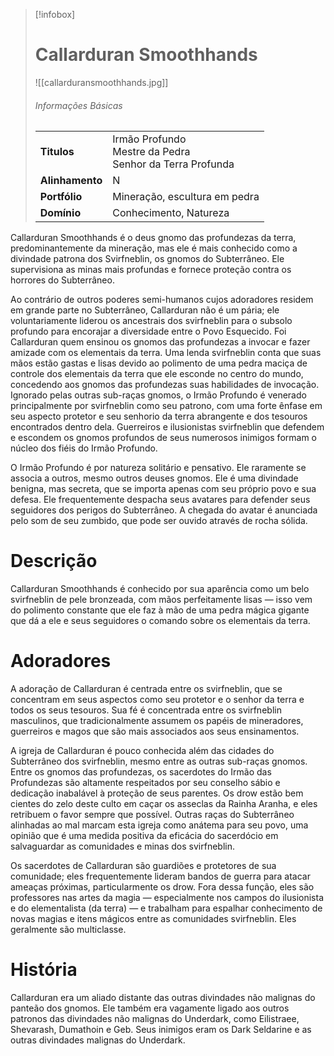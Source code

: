 > [!infobox]
> # Callarduran Smoothhands
> ![[callarduransmoothhands.jpg]]
> ###### Informações Básicas
> | | |
> | ---- | ---- |
> | **Titulos** | Irmão Profundo<br/>Mestre da Pedra<br/>Senhor da Terra Profunda |
> | **Alinhamento** | N |
> | **Portfólio** | Mineração, escultura em pedra |
> | **Domínio** | Conhecimento, Natureza |

Callarduran Smoothhands é o deus gnomo das profundezas da terra, predominantemente da mineração, mas ele é mais conhecido como a divindade patrona dos Svirfneblin, os gnomos do Subterrâneo. Ele supervisiona as minas mais profundas e fornece proteção contra os horrores do Subterrâneo.

Ao contrário de outros poderes semi-humanos cujos adoradores residem em grande parte no Subterrâneo, Callarduran não é um pária; ele voluntariamente liderou os ancestrais dos svirfneblin para o subsolo profundo para encorajar a diversidade entre o Povo Esquecido. Foi Callarduran quem ensinou os gnomos das profundezas a invocar e fazer amizade com os elementais da terra. Uma lenda svirfneblin conta que suas mãos estão gastas e lisas devido ao polimento de uma pedra maciça de controle dos elementais da terra que ele esconde no centro do mundo, concedendo aos gnomos das profundezas suas habilidades de invocação. Ignorado pelas outras sub-raças gnomos, o Irmão Profundo é venerado principalmente por svirfneblin como seu patrono, com uma forte ênfase em seu aspecto protetor e seu senhorio da terra abrangente e dos tesouros encontrados dentro dela. Guerreiros e ilusionistas svirfneblin que defendem e escondem os gnomos profundos de seus numerosos inimigos formam o núcleo dos fiéis do Irmão Profundo.

O Irmão Profundo é por natureza solitário e pensativo. Ele raramente se associa a outros, mesmo outros deuses gnomos. Ele é uma divindade benigna, mas secreta, que se importa apenas com seu próprio povo e sua defesa. Ele frequentemente despacha seus avatares para defender seus seguidores dos perigos do Subterrâneo. A chegada do avatar é anunciada pelo som de seu zumbido, que pode ser ouvido através de rocha sólida.

# Descrição
Callarduran Smoothhands é conhecido por sua aparência como um belo svirfneblin de pele bronzeada, com mãos perfeitamente lisas — isso vem do polimento constante que ele faz à mão de uma pedra mágica gigante que dá a ele e seus seguidores o comando sobre os elementais da terra.

# Adoradores
A adoração de Callarduran é centrada entre os svirfneblin, que se concentram em seus aspectos como seu protetor e o senhor da terra e todos os seus tesouros. Sua fé é concentrada entre os svirfneblin masculinos, que tradicionalmente assumem os papéis de mineradores, guerreiros e magos que são mais associados aos seus ensinamentos.

A igreja de Callarduran é pouco conhecida além das cidades do Subterrâneo dos svirfneblin, mesmo entre as outras sub-raças gnomos. Entre os gnomos das profundezas, os sacerdotes do Irmão das Profundezas são altamente respeitados por seu conselho sábio e dedicação inabalável à proteção de seus parentes. Os drow estão bem cientes do zelo deste culto em caçar os asseclas da Rainha Aranha, e eles retribuem o favor sempre que possível. Outras raças do Subterrâneo alinhadas ao mal marcam esta igreja como anátema para seu povo, uma opinião que é uma medida positiva da eficácia do sacerdócio em salvaguardar as comunidades e minas dos svirfneblin.

Os sacerdotes de Callarduran são guardiões e protetores de sua comunidade; eles frequentemente lideram bandos de guerra para atacar ameaças próximas, particularmente os drow. Fora dessa função, eles são professores nas artes da magia — especialmente nos campos do ilusionista e do elementalista (da terra) — e trabalham para espalhar conhecimento de novas magias e itens mágicos entre as comunidades svirfneblin. Eles geralmente são multiclasse.

# História
Callarduran era um aliado distante das outras divindades não malignas do panteão dos gnomos. Ele também era vagamente ligado aos outros patronos das divindades não malignas do Underdark, como Eilistraee, Shevarash, Dumathoin e Geb. Seus inimigos eram os Dark Seldarine e as outras divindades malignas do Underdark.